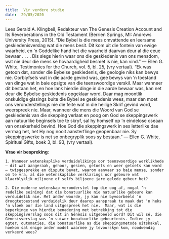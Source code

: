 ```yaml
---
title:  Vir verdere studie
date:  29/05/2020
---
```


Lees Gerald A. Klingbeil, Redakteur van The Genesis Creation Account and Its Reverberations in the Old Testament (Berrien Springs, MI: Andrews University Press, 2015). “Die Bybel is die mees omvattende en leersame geskiedenisverslag wat die mens besit. Dit kom uit die fontein van ewige waarheid, en ‘n Goddelike hand het die waarheid daarvan deur al die eeue bewaar . . . . Dis slegs hierin waar ons die geskiedenis van ons mensdom, wat nie deur die mens se hovaardigheid besmet is nie, kan vind.” — Ellen G. White, Testimonies for the Church, vol. 5, bl. 25, (vry vertaal). “Ek was getoon dat, sonder die Bybelse geskiedenis, die geologie niks kan bewys nie. Oorblyfsels wat in die aarde gevind was, gee bewys van ‘n toestand van dinge wat in baie opsigte van die teenswoordige verskil. Maar wanneer dit bestaan het, en hoe lank hierdie dinge in die aarde bewaar was, kan net deur die Bybelse geskiedenis opgeklaar word.  Daar mag moontlik onskuldige gissings buite die Bybel se geskiedenis wees, maar dan moet ons veronderstellings nie die feite wat in die heilige Skrif gevind word, weerspreek nie.  Maar, wanneer die mens die Woord van God se geskiedenis van die skepping verlaat en poog om God se skeppingswerk aan natuurlike beginsels toe te skryf, sal hy homself op ‘n eindelose oseaan van onsekerheid bevind. Hoe God die skeppingswerk in ses letterlike dae vermag het, het Hy nog nooit aansterflinge geopenbaar nie. Sy skeppingswerke is net so onbegryplik soos sy bestaan.” — Ellen G. White, Spiritual Gifts, boek 3, bl. 93, (vry vertaal).

**Vrae vir bespreking**:

`1. Wanneer wetenskaplike verduidelikings oor teenswoordige werklikhede – dit wat aangeraak, gehoor, gesien, getoets en weer getoets kan word — twisgesprekke en dispute bevat, waarom aanvaar so baie mense, sonder om te vra, al die wetenskaplike verklarings oor gebeure wat klaarblyklik miljoene of selfs biljoene jare gelede gebeur het?`

`2. Die moderne wetenskap veronderstel (op die oog af, nogal ‘n redelike seining) dat die bonatuurlike nie natuurlike gebeure kan verduidelik nie. Met ander woorde, jy kan nie byvoorbeeld ‘n droogtetoestand verduidelik deur daarop aanspraak te maak dat ‘n heks ‘n vloek oor die land uitgespreek het nie.  Maar, wat is die beperkinge van hierdie benadering met betrekking tot die skeppingsverslag soos dit in Génesis uitgebeeld word? Dit wil sê, die Génesisverslag was ‘n suiwer bonatuurlike gebeurtenis. Indien jy egter, outomaties, die bonatuurlike as die skeppingsmetode uitskakel, hoekom sal enige ander model waarmee jy tevoorskyn kom, noodwendig verkeerd wees?`